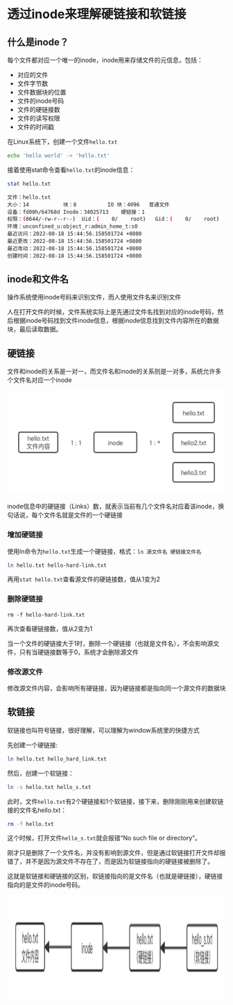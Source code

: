 # 透过inode来理解硬链接和软链接

## 什么是inode？

每个文件都对应一个唯一的inode，inode用来存储文件的元信息，包括：

* 对应的文件
* 文件字节数
* 文件数据块的位置
* 文件的inode号码
* 文件的硬链接数
* 文件的读写权限
* 文件的时间戳

在Linux系统下，创建一个文件```hello.txt```

```bash
echo 'hello world' -> 'hello.txt'
```

接着使用stat命令查看```hello.txt```的inode信息：

```bash
stat hello.txt
```

```bash
文件：hello.txt
大小：14        	块：8          IO 块：4096   普通文件
设备：fd00h/64768d	Inode：34025713    硬链接：1
权限：(0644/-rw-r--r--)  Uid：(    0/    root)   Gid：(    0/    root)
环境：unconfined_u:object_r:admin_home_t:s0
最近访问：2022-08-18 15:44:56.158501724 +0800
最近更改：2022-08-18 15:44:56.158501724 +0800
最近改动：2022-08-18 15:44:56.158501724 +0800
创建时间：2022-08-18 15:44:56.158501724 +0800
```

## inode和文件名

操作系统使用inode号码来识别文件，而人使用文件名来识别文件

人在打开文件的时候，文件系统实际上是先通过文件名找到对应的inode号码，然后根据inode号码找到文件inode信息，根据inode信息找到文件内容所在的数据块，最后读取数据。

## 硬链接
文件和inode的关系是一对一，而文件名和inode的关系则是一对多，系统允许多个文件名对应一个inode

<img src="/public/inode_relation.png" height="240" />

inode信息中的硬链接（Links）数，就表示当前有几个文件名对应着该inode，换句话说，每个文件名就是文件的一个硬链接

### 增加硬链接
使用ln命令为```hello.txt```生成一个硬链接，格式：```ln 源文件名 硬链接文件名```
```bash
ln hello.txt hello-hard-link.txt
```
再用```stat hello.txt```查看源文件的硬链接数，值从1变为2

### 删除硬链接

```
rm -f hello-hard-link.txt
```
再次查看硬链接数，值从2变为1

当一个文件的硬链接大于1时，删除一个硬链接（也就是文件名），不会影响源文件，只有当硬链接数等于0，系统才会删除源文件



### 修改源文件
修改源文件内容，会影响所有硬链接，因为硬链接都是指向同一个源文件的数据块

## 软链接
软链接也叫符号链接，很好理解，可以理解为window系统里的快捷方式

先创建一个硬链接:
```bash
ln hello.txt hello_hard_link.txt
```

然后，创建一个软链接：
```bash
ln -s hello.txt hello_s.txt
```

此时，文件```hello.txt```有2个硬链接和1个软链接，接下来，删除刚刚用来创建软链接的文件名hello.txt：
```bash
rm -f hello.txt
```
这个时候，打开文件```hello_s.txt```就会报错“No such file or directory”。

刚才只是删除了一个文件名，并没有影响到源文件，但是通过软链接打开文件却报错了，并不是因为源文件不存在了，而是因为软链接指向的硬链接被删除了。

这就是软链接和硬链接的区别，软链接指向的是文件名（也就是硬链接），硬链接指向的是文件的inode号码。

<img src="/public/ln.png" height="240" />

